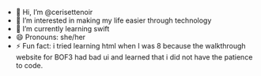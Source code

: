 - 👋 Hi, I’m @cerisettenoir
- 👀 I’m interested in making my life easier through technology
- 🌱 I’m currently learning swift
- 😄 Pronouns: she/her
- ⚡ Fun fact: i tried learning html when I was 8 because the walkthrough website for BOF3 had bad ui and learned that i did not have the patience to code.
